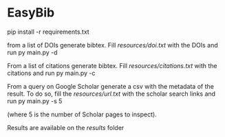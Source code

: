 # EasyBib

pip install -r requirements.txt

from a list of DOIs generate bibtex. Fill *resources/doi.txt* with the DOIs and run 
py main.py -d

From a list of citations generate bibtex. Fill *resources/citations.txt* with the citations and run 
py main.py -c

From a query on Google Scholar generate a csv with the metadata of the result. To do so, fill the *resources/url.txt* with the scholar search links and run 
py main.py -s 5 

(where 5 is the number of Scholar pages to inspect).

Results are available on the *results* folder

